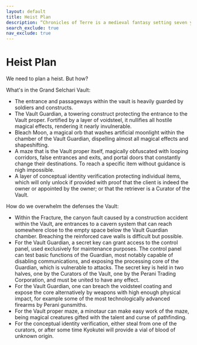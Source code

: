 ```yaml
---
layout: default
title: Heist Plan
description: “Chronicles of Terre is a medieval fantasy setting seven years in the writing, currently for dungeons & dragons 5th edition.”
search_exclude: true
nav_exclude: true
---
```


# Heist Plan

We need to plan a heist. But how?

What's in the Grand Selchari Vault:
- The entrance and passageways within the vault is heavily guarded by soldiers and constructs.
- The Vault Guardian, a towering construct protecting the entrance to the Vault proper. Fortified by a layer of voidsteel, it nullifies all hostile magical effects, rendering it nearly invulnerable.
- Bleach Moon, a magical orb that washes artificial moonlight within the chamber of the Vault Guardian, dispelling almost all magical effects and shapeshifting. 
- A maze that is the Vault proper itself, magically obfuscated with looping corridors, false entrances and exits, and portal doors that constantly change their destinations. To reach a specific item without guidance is nigh impossible.
- A layer of conceptual identity verification protecting individual items, which will only unlock if provided with proof that the client is indeed the owner or appointed by the owner; or that the retriever is a Curator of the Vault.



How do we overwhelm the defenses the Vault:
- Within the Fracture, the canyon fault caused by a construction accident within the Vault, are entrances to a cavern system that can reach somewhere close to the empty space below the Vault Guardian chamber. Breaching the reinforced cave walls is difficult but possible.
- For the Vault Guardian, a secret key can grant access to the control panel, used exclusively for maintenance purposes. The control panel can test basic functions of the Guardian, most notably capable of disabling communications, and exposing the processing core of the Guardian, which is vulnerable to attacks. The secret key is held in two halves, one by the Curators of the Vault, one by the Perani Trading Corporation, and must be united to have any effect.
- For the Vault Guardian, one can breach the voidsteel coating and expose the core alternatively by weapons with high enough physical impact, for example some of the most technologically advanced firearms by Perani gunsmiths. 
- For the Vault proper maze, a minotaur can make easy work of the maze, being magical creatures gifted with the talent and curse of pathfinding.
- For the conceptual identity verification, either steal from one of the curators, or after some time Kyokutei will provide a vial of blood of unknown origin.